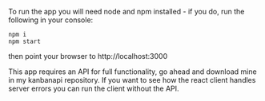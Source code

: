 
To run the app you will need node and npm installed - if you do, run the following in your console:
```
npm i
npm start
```
then point your browser to http://localhost:3000

This app requires an API for full functionality, go ahead and download mine in my kanbanapi repository. If you want to see how the react client handles server errors you can run the client without the API. 

